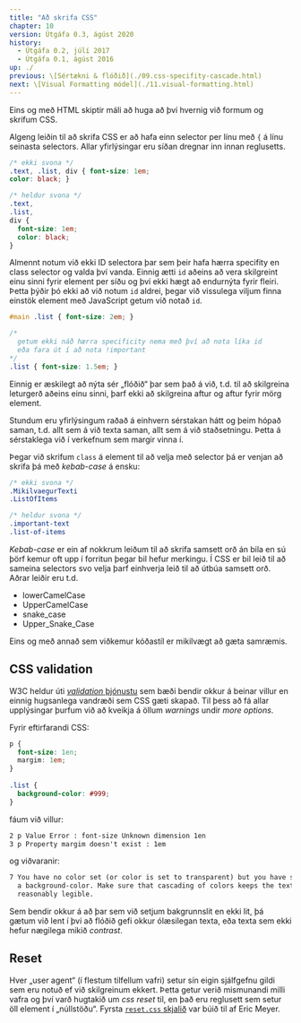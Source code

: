 ```yaml
---
title: "Að skrifa CSS"
chapter: 10
version: Útgáfa 0.3, ágúst 2020
history:
  - Útgáfa 0.2, júlí 2017
  - Útgáfa 0.1, ágúst 2016
up: ./
previous: \[Sértækni & flóðið](./09.css-specifity-cascade.html)
next: \[Visual Formatting módel](./11.visual-formatting.html)
---
```


Eins og með HTML skiptir máli að huga að því hvernig við formum og skrifum CSS.

Algeng leiðin til að skrifa CSS er að hafa einn selector per línu með `{` á línu seinasta selectors. Allar yfirlýsingar eru síðan dregnar inn innan reglusetts.

```css
/* ekki svona */
.text, .list, div { font-size: 1em;
color: black; }

/* heldur svona */
.text,
.list,
div {
  font-size: 1em;
  color: black;
}
```

Almennt notum við ekki ID selectora þar sem þeir hafa hærra specifity en class selector og valda því vanda. Einnig ætti `id` aðeins að vera skilgreint einu sinni fyrir element per síðu og því ekki hægt að endurnýta fyrir fleiri. Þetta þýðir þó ekki að við notum `id` aldrei, þegar við vissulega viljum finna einstök element með JavaScript getum við notað `id`.

```css
#main .list { font-size: 2em; }

/*
  getum ekki náð hærra specificity nema með því að nota líka id
  eða fara út í að nota !important
*/
.list { font-size: 1.5em; }
```

Einnig er æskilegt að nýta sér „flóðið“ þar sem það á við, t.d. til að skilgreina leturgerð aðeins einu sinni, þarf ekki að skilgreina aftur og aftur fyrir mörg element.

Stundum eru yfirlýsingum raðað á einhvern sérstakan hátt og þeim hópað saman, t.d. allt sem á við texta saman, allt sem á við staðsetningu. Þetta á sérstaklega við í verkefnum sem margir vinna í.

Þegar við skrifum `class` á element til að velja með selector þá er venjan að skrifa þá með _kebab-case_ á ensku:

```css
/* ekki svona */
.MikilvaegurTexti
.ListOfItems

/* heldur svona */
.important-text
.list-of-items
```

_Kebab-case_ er ein af nokkrum leiðum til að skrifa samsett orð án bila en sú þörf kemur oft upp í forritun þegar bil hefur merkingu. Í CSS er bil leið til að sameina selectors svo velja þarf einhverja leið til að útbúa samsett orð. Aðrar leiðir eru t.d.

* lowerCamelCase
* UpperCamelCase
* snake_case
* Upper_Snake_Case

Eins og með annað sem viðkemur kóðastíl er mikilvægt að gæta samræmis.

## CSS validation

W3C heldur úti [_validation_ þjónustu](https://jigsaw.w3.org/css-validator/) sem bæði bendir okkur á beinar villur en einnig hugsanlega vandræði sem CSS gæti skapað. Til þess að fá allar upplýsingar þurfum við að kveikja á öllum _warnings_ undir _more options_.

Fyrir eftirfarandi CSS:

```css
p {
  font-size: 1en;
  margim: 1em;
}
 
.list {
  background-color: #999;
}
```

fáum við villur:

```txt
2 p Value Error : font-size Unknown dimension 1en
3 p Property margim doesn't exist : 1em
```

og viðvaranir:

```txt
7 You have no color set (or color is set to transparent) but you have set
  a background-color. Make sure that cascading of colors keeps the text
  reasonably legible.
```

Sem bendir okkur á að þar sem við setjum bakgrunnslit en ekki lit, þá gætum við lent í því að flóðið gefi okkur ólæsilegan texta, eða texta sem ekki hefur nægilega mikið _contrast_.

## Reset

Hver „user agent“ (í flestum tilfellum vafri) setur sín eigin sjálfgefnu gildi sem eru notuð ef við skilgreinum ekkert. Þetta getur verið mismunandi milli vafra og því varð hugtakið um _css reset_ til, en það eru reglusett sem setur öll element í „núllstöðu“. Fyrsta [`reset.css` skjalið](http://meyerweb.com/eric/tools/css/reset/) var búið til af Eric Meyer.
